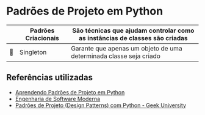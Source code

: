 # Padrões de Projeto em Python

|                             | Padrões Criacionais    | São técnicas que ajudam controlar como as instâncias de classes são criadas       |
|-----------------------------|------------------------|-----------------------------------------------------------------------------------|
|  :gem:                      |  Singleton             | Garante que apenas um objeto de uma determinada classe seja criado                |


## Referências utilizadas

- [Aprendendo Padrões de Projeto em Python](https://novatec.com.br/livros/padroes-projeto-python/)
- [Engenharia de Software Moderna](https://engsoftmoderna.info/)
- [Padrões de Projeto (Design Patterns) com Python - Geek University](https://www.udemy.com/course/padroes-de-projeto-com-python)